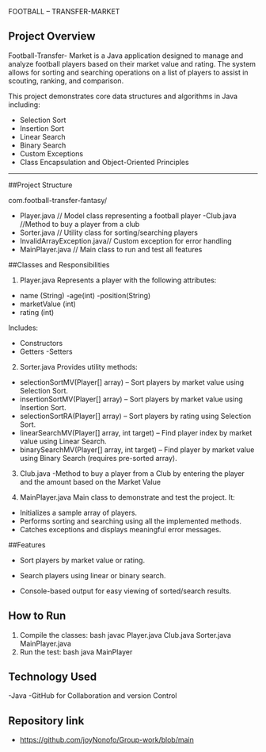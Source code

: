  FOOTBALL – TRANSFER-MARKET

## Project Overview
Football-Transfer- Market is a Java application designed to manage and analyze football players based on their market value and rating. The system allows for sorting and searching operations on a list of players to assist in scouting, ranking, and comparison.

This project demonstrates core data structures and algorithms in Java including:
- Selection Sort
- Insertion Sort
- Linear Search
- Binary Search
- Custom Exceptions
- Class Encapsulation and Object-Oriented Principles

---

##Project Structure


com.football-transfer-fantasy/
 - Player.java          // Model class representing a football player
 -Club.java      //Method to buy a player from a club
 - Sorter.java      // Utility class for sorting/searching players
 - InvalidArrayException.java// Custom exception for error handling
 - MainPlayer.java   // Main class to run and test all features



 ##Classes and Responsibilities

1. Player.java
Represents a player with the following attributes:
- name (String)
-age(int)
-position(String)
- marketValue (int)
- rating (int)

Includes:
- Constructors
- Getters
-Setters

2. Sorter.java
Provides utility methods:
- selectionSortMV(Player[] array) – Sort players by market value using Selection Sort.
- insertionSortMV(Player[] array) – Sort players by market value using Insertion Sort.
- selectionSortRA(Player[] array) – Sort players by rating using Selection Sort.
- linearSearchMV(Player[] array, int target) – Find player index by market value using Linear Search.
- binarySearchMV(Player[] array, int target) – Find player by market value using Binary Search (requires pre-sorted array).

3. Club.java
-Method to buy a player from a Club by entering the player and the amount based on the Market Value

4. MainPlayer.java
Main class to demonstrate and test the project. It:
- Initializes a sample array of players.
- Performs sorting and searching using all the implemented methods.
- Catches exceptions and displays meaningful error messages.


##Features
- Sort players by market value or rating.
- Search players using linear or binary search.

- Console-based output for easy viewing of sorted/search results.


## How to Run

1. Compile the classes:
 bash
 javac Player.java Club.java Sorter.java MainPlayer.java
 2. Run the test:
 bash
 java MainPlayer

 ## Technology Used
-Java
-GitHub for Collaboration and version Control

## Repository link
- https://github.com/joyNonofo/Group-work/blob/main


